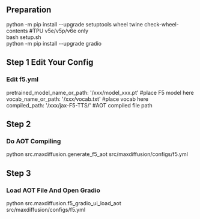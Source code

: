 ## Preparation
python -m pip install --upgrade setuptools wheel twine check-wheel-contents #TPU v5e/v5p/v6e only \
bash setup.sh \
python -m pip install --upgrade gradio 
## Step 1 Edit Your Config 
### Edit f5.yml
pretrained_model_name_or_path: '/xxx/model_xxx.pt' #place F5 model here \
vocab_name_or_path: '/xxx/vocab.txt' #place vocab here \
compiled_path: '/xxx/jax-F5-TTS/' #AOT compiled file path
## Step 2
### Do AOT Compiling
python src.maxdiffusion.generate_f5_aot src/maxdiffusion/configs/f5.yml
## Step 3
### Load AOT File And Open Gradio
python src.maxdiffusion.f5_gradio_ui_load_aot src/maxdiffusion/configs/f5.yml